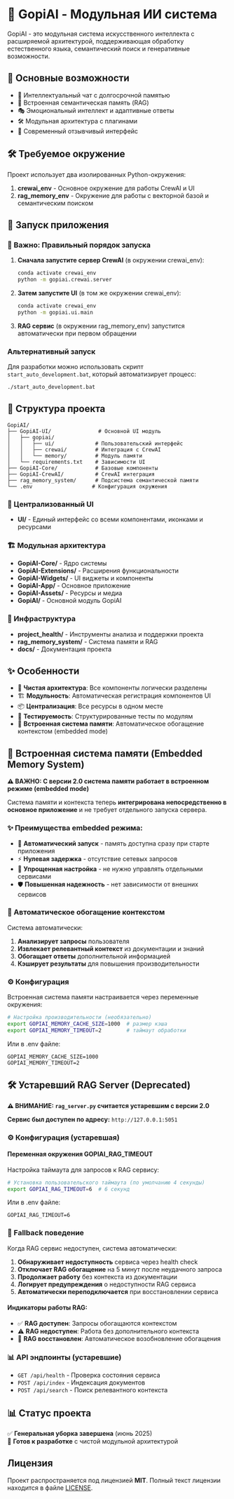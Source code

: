 # 🎯 GopiAI - Модульная ИИ система

GopiAI - это модульная система искусственного интеллекта с расширяемой архитектурой, поддерживающая обработку естественного языка, семантический поиск и генеративные возможности.

## 🌟 Основные возможности

- 💬 Интеллектуальный чат с долгосрочной памятью
- 🧠 Встроенная семантическая память (RAG)
- 🎭 Эмоциональный интеллект и адаптивные ответы
- 🛠️ Модульная архитектура с плагинами
- 🎨 Современный отзывчивый интерфейс

## 🛠️ Требуемое окружение

Проект использует два изолированных Python-окружения:

1. **crewai_env** - Основное окружение для работы CrewAI и UI
2. **rag_memory_env** - Окружение для работы с векторной базой и семантическим поиском

## 🚀 Запуск приложения

### 🔄 Важно: Правильный порядок запуска

1. **Сначала запустите сервер CrewAI** (в окружении crewai_env):
   ```bash
   conda activate crewai_env
   python -m gopiai.crewai.server
   ```

2. **Затем запустите UI** (в том же окружении crewai_env):
   ```bash
   conda activate crewai_env
   python -m gopiai.ui.main
   ```

3. **RAG сервис** (в окружении rag_memory_env) запустится автоматически при первом обращении

### Альтернативный запуск

Для разработки можно использовать скрипт `start_auto_development.bat`, который автоматизирует процесс:
```bash
./start_auto_development.bat
```

## 📁 Структура проекта

```
GopiAI/
├── GopiAI-UI/               # Основной UI модуль
│   ├── gopiai/             
│   │   ├── ui/             # Пользовательский интерфейс
│   │   ├── crewai/         # Интеграция с CrewAI
│   │   └── memory/         # Модуль памяти
│   └── requirements.txt    # Зависимости UI
├── GopiAI-Core/            # Базовые компоненты
├── GopiAI-CrewAI/          # CrewAI интеграция
├── rag_memory_system/      # Подсистема семантической памяти
└── .env                   # Конфигурация окружения
```

### 🎨 Централизованный UI
- **UI/** - Единый интерфейс со всеми компонентами, иконками и ресурсами

### 🏗️ Модульная архитектура
- **GopiAI-Core/** - Ядро системы
- **GopiAI-Extensions/** - Расширения функциональности  
- **GopiAI-Widgets/** - UI виджеты и компоненты
- **GopiAI-App/** - Основное приложение
- **GopiAI-Assets/** - Ресурсы и медиа
- **GopiAI/** - Основной модуль GopiAI

### 🔧 Инфраструктура
- **project_health/** - Инструменты анализа и поддержки проекта
- **rag_memory_system/** - Система памяти и RAG
- **docs/** - Документация проекта

## ✨ Особенности

- 🎯 **Чистая архитектура**: Все компоненты логически разделены
- 🏗️ **Модульность**: Автоматическая регистрация компонентов UI
- 📦 **Централизация**: Все ресурсы в одном месте
- 🧪 **Тестируемость**: Структурированные тесты по модулям
- 🧠 **Встроенная система памяти**: Автоматическое обогащение контекстом (embedded mode)

## 🧠 Встроенная система памяти (Embedded Memory System)

**⚠️ ВАЖНО: С версии 2.0 система памяти работает в встроенном режиме (embedded mode)**

Система памяти и контекста теперь **интегрирована непосредственно в основное приложение** и не требует отдельного запуска сервера.

### ✨ Преимущества embedded режима:
- 🚀 **Автоматический запуск** - память доступна сразу при старте приложения
- ⚡ **Нулевая задержка** - отсутствие сетевых запросов
- 🔧 **Упрощенная настройка** - не нужно управлять отдельными сервисами
- 🛡️ **Повышенная надежность** - нет зависимости от внешних сервисов

### 🔄 Автоматическое обогащение контекстом

Система автоматически:
1. **Анализирует запросы** пользователя
2. **Извлекает релевантный контекст** из документации и знаний
3. **Обогащает ответы** дополнительной информацией
4. **Кэширует результаты** для повышения производительности

### ⚙️ Конфигурация

Встроенная система памяти настраивается через переменные окружения:

```bash
# Настройка производительности (необязательно)
export GOPIAI_MEMORY_CACHE_SIZE=1000  # размер кэша
export GOPIAI_MEMORY_TIMEOUT=2        # таймаут обработки
```

Или в .env файле:
```env
GOPIAI_MEMORY_CACHE_SIZE=1000
GOPIAI_MEMORY_TIMEOUT=2
```

## 🛠 Устаревший RAG Server (Deprecated)

**⚠️ ВНИМАНИЕ: `rag_server.py` считается устаревшим с версии 2.0**

**Сервис был доступен по адресу:** `http://127.0.0.1:5051`

### ⚙️ Конфигурация (устаревшая)

#### Переменная окружения GOPIAI_RAG_TIMEOUT
Настройка таймаута для запросов к RAG сервису:

```bash
# Установка пользовательского таймаута (по умолчанию 4 секунды)
export GOPIAI_RAG_TIMEOUT=6  # 6 секунд
```

Или в .env файле:
```env
GOPIAI_RAG_TIMEOUT=6
```

### 🔄 Fallback поведение

Когда RAG сервис недоступен, система автоматически:

1. **Обнаруживает недоступность** сервиса через health check
2. **Отключает RAG обогащение** на 5 минут после неудачного запроса
3. **Продолжает работу** без контекста из документации
4. **Логирует предупреждения** о недоступности RAG сервиса
5. **Автоматически переподключается** при восстановлении сервиса

#### Индикаторы работы RAG:
- ✅ **RAG доступен**: Запросы обогащаются контекстом
- ⚠️ **RAG недоступен**: Работа без дополнительного контекста
- 🔄 **RAG восстановлен**: Автоматическое возобновление обогащения

### 📊 API эндпоинты (устаревшие)

- `GET /api/health` - Проверка состояния сервиса
- `POST /api/index` - Индексация документов
- `POST /api/search` - Поиск релевантного контекста

## 📊 Статус проекта

✅ **Генеральная уборка завершена** (июнь 2025)  
🎯 **Готов к разработке** с чистой модульной архитектурой

## Лицензия

Проект распространяется под лицензией **MIT**. Полный текст лицензии находится в файле [LICENSE](LICENSE).
